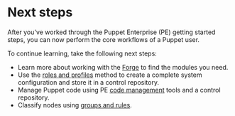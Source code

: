 # Next steps

After you've worked through the Puppet Enterprise \(PE\) getting started steps, you can now perform the core workflows of a Puppet user.

To continue learning, take the following next steps:

-   Learn more about working with the [Forge](https://forge.puppet.com/) to find the modules you need.
-   Use the [roles and profiles](designing_convenient_roles.md#) method to create a complete system configuration and store it in a control repository.
-   Manage Puppet code using PE [code management](managing_puppet_code.md) tools and a control repository.
-   Classify nodes using [groups and rules](grouping_and_classifying_nodes.md#).

